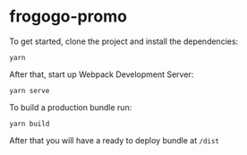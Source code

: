 # frogogo-promo

To get started, clone the project and install the dependencies:

```
yarn
```

After that, start up Webpack Development Server:

```
yarn serve
```

To build a production bundle run:

```
yarn build
```

After that you will have a ready to deploy bundle at `/dist`
